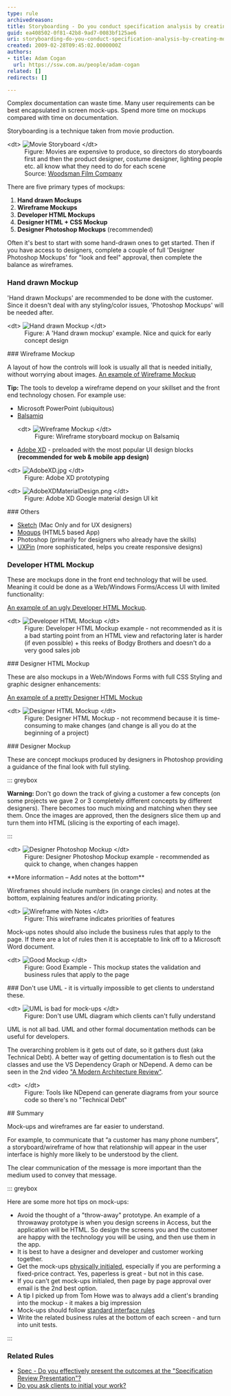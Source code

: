 ```yaml
---
type: rule
archivedreason: 
title: Storyboarding - Do you conduct specification analysis by creating mock-ups?
guid: ea408502-0f81-42b8-9ad7-0083bf125ae6
uri: storyboarding-do-you-conduct-specification-analysis-by-creating-mock-ups
created: 2009-02-28T09:45:02.0000000Z
authors:
- title: Adam Cogan
  url: https://ssw.com.au/people/adam-cogan
related: []
redirects: []

---
```


Complex documentation can waste time. Many user requirements can be best encapsulated in screen mock-ups. Spend more time on mockups compared with time on documentation.


<!--endintro-->

Storyboarding is a technique taken from movie production.
<dl class="image">&lt;dt&gt; <img src="movie-storyboard.jpg" alt="Movie Storyboard"> &lt;/dt&gt;<dd>Figure: Movies are expensive to produce, so directors do storyboards first and then the product designer, costume designer, lighting people etc. all know what they need to do for each scene<br>Source: <a href="http://www.thewoodsmanfilm.com/importance-storyboarding-filmmaking/">Woodsman Film Company </a><br></dd></dl>
There are five primary types of mockups:

1. **Hand drawn Mockups**
2. **Wireframe Mockups**
3. **Developer HTML Mockups**
4. **Designer HTML + CSS Mockup**
5. **Designer Photoshop Mockups** (recommended)


Often it's best to start with some hand-drawn ones to get started. Then if you have access to designers, complete a couple of full 'Designer Photoshop Mockups' for "look and feel" approval, then complete the balance as wireframes.

### Hand drawn Mockup

'Hand drawn Mockups' are recommended to be done with the customer. Since it doesn't deal with any styling/color issues, 'Photoshop Mockups' will be needed after.
<dl class="image">&lt;dt&gt; <img src="Hand-Drawn-Mockup.jpg" alt="Hand drawn Mockup"> &lt;/dt&gt;<dd>Figure: A 'Hand drawn mockup' example. Nice and quick for early concept design<br></dd></dl>
### Wireframe Mockup


A layout of how the controls will look is usually all that is needed initially, without worrying about images. [An example of Wireframe Mockup](http://www.ssw.com.au/projects/ml_elaw/scenarios/index.html)

**Tip:** The tools to develop a wireframe depend on your skillset and the front end technology chosen. For example use:

* Microsoft PowerPoint (ubiquitous)
* [Balsamiq](http://www.balsamiq.com/)<dl class="image">&lt;dt&gt; <img src="c24602_WireframeMockup.jpg" alt="Wireframe Mockup"> &lt;/dt&gt;<dd>Figure: Wireframe storyboard mockup on Balsamiq</dd></dl>
* [Adobe XD](http://www.adobe.com/au/products/experience-design.html) - preloaded with the most popular UI design blocks  **(recommended for web & mobile app design)**

<dl class="image">&lt;dt&gt; <img src="AdobeXD.jpg" alt="AdobeXD.jpg"> &lt;/dt&gt;<dd>Figure: Adobe XD prototyping<br></dd></dl><dl class="image">&lt;dt&gt; <img src="AdobeXDMaterialDesign.png" alt="AdobeXDMaterialDesign.png"> &lt;/dt&gt;<dd>Figure: Adobe XD Google material design UI kit</dd></dl>
### Others 


* [Sketch](https://www.sketchapp.com/) (Mac Only and for UX designers)
* [Moqups](https://moqups.com/) (HTML5 based App)
* Photoshop (primarily for designers who already have the skills)
* [UXPin](http://uxpin.com/) (more sophisticated, helps you create responsive designs)


### Developer HTML Mockup

These are mockups done in the front end technology that will be used. Meaning it could be done as a Web/Windows Forms/Access UI with limited functionality:

[An example of an ugly Developer HTML Mockup](http://www.ssw.com.au/Projects/AC_Metalcorp/Default.aspx).
<dl class="image">&lt;dt&gt; <img src="1d9b4a_DeveloperHTMLMockup.jpg" alt="Developer HTML Mockup"> &lt;/dt&gt;<dd>Figure: Developer HTML Mockup example - not recommended as it is a bad starting point from an HTML view and refactoring later is harder (if even possible) + this reeks of Bodgy Brothers and doesn't do a very good sales job</dd></dl>
### Designer HTML Mockup

These are also mockups in a Web/Windows Forms with full CSS Styling and graphic designer enhancements:

[An example of a pretty Designer HTML Mockup](http://www.ssw.com.au/projects/ml_elaw/html/clientpage.html)
<dl class="image">&lt;dt&gt; <img src="11fe40_HTMLMockup.jpg" alt="Designer HTML Mockup"> &lt;/dt&gt;<dd>Figure: Designer HTML Mockup - not recommend because it is time-consuming to make changes (and change is all you do at the beginning of a project)</dd></dl>
### Designer Mockup

These are concept mockups produced by designers in Photoshop providing a guidance of the final look with full styling.


::: greybox

**Warning:** Don't go down the track of giving a customer a few concepts (on some projects we gave 2 or 3 completely different concepts by different designers). There becomes too much mixing and matching when they see them. Once the images are approved, then the designers slice them up and turn them into HTML (slicing is the exporting of each image).

:::

<dl class="image">&lt;dt&gt; <img src="1d6c03_PSMockup.jpg" alt="Designer Photoshop Mockup"> &lt;/dt&gt;<dd>Figure: Designer Photoshop Mockup example - recommended as quick to change, when changes happen </dd></dl>
**More information – Add notes at the bottom**

Wireframes should include numbers (in orange circles) and notes at the bottom, explaining features and/or indicating priority.
<dl class="goodImage">&lt;dt&gt; <img src="wireframe-with-notes.jpg" alt="Wireframe with Notes"> &lt;/dt&gt;<dd>Figure: This wireframe indicates priorities of features </dd></dl>
Mock-ups notes should also include the business rules that apply to the page. If there are a lot of rules then it is acceptable to link off to a Microsoft Word document.
<dl class="goodImage">&lt;dt&gt; <img src="88215b_Mockup_1.jpg" alt="Good Mockup"> &lt;/dt&gt;<dd>Figure: Good Example - This mockup states the validation and business rules that apply to the page </dd></dl>
### Don't use UML - it is virtually impossible to get clients to understand these.
<dl class="badImage">&lt;dt&gt; <img src="Bad-UML.jpg" alt="UML is bad for mock-ups"> &lt;/dt&gt;<dd>Figure: Don't use UML diagram which clients can't fully understand</dd></dl>
UML is not all bad. UML and other formal documentation methods can be useful for developers.

The overarching problem is it gets out of date, so it gathers dust (aka Technical Debt).
A better way of getting documentation is to flesh out the classes and use the VS Dependency Graph or NDepend.
A demo can be seen in the 2nd video ["A Modern Architecture Review"](http://channel9.msdn.com/Events/TechEd/Australia/2012?sort=sequential&direction=desc&term=&s=adam%2Bcogan).
<dl class="image">&lt;dt&gt; <img src="23f19c_ndepend.png" alt=""> &lt;/dt&gt;<dd>Figure: Tools like NDepend can generate diagrams from your source code so there's no "Technical Debt" </dd></dl>
## Summary

Mock-ups and wireframes are far easier to understand.

For example, to communicate that “a customer has many phone numbers”, a storyboard/wireframe of how that relationship will appear in the user interface is highly more likely to be understood by the client.

The clear communication of the message is more important than the medium used to convey that message.


::: greybox

Here are some more hot tips on mock-ups:

* Avoid the thought of a "throw-away" prototype. An example of a throwaway prototype is when you design screens in Access, but the application will be HTML. So design the screens you and the customer are happy with the technology you will be using, and then use them in the app.
* It is best to have a designer and developer and customer working together.
* Get the mock-ups [physically initialed](/Pages/AskClientsToInitialYourWork.aspx), especially if you are performing a fixed-price contract. Yes, paperless is great - but not in this case.
* If you can't get mock-ups initialed, then page by page approval over email is the 2nd best option.
* A tip I picked up from Tom Howe was to always add a client's branding into the mockup - it makes a big impression
* Mock-ups should follow [standard interface rules](http://www.ssw.com.au/ssw/Standards/Rules/RulesToBetterInterfaces.aspx)
* Write the related business rules at the bottom of each screen - and turn into unit tests.


:::


### Related Rules

* [Spec - Do you effectively present the outcomes at the "Specification Review Presentation"?](/_layouts/15/FIXUPREDIRECT.ASPX?WebId=3dfc0e07-e23a-4cbb-aac2-e778b71166a2&TermSetId=07da3ddf-0924-4cd2-a6d4-a4809ae20160&TermId=2a0ffac9-689f-481a-a76b-56bd680310a9)
* [Do you ask clients to initial your work?](/_layouts/15/FIXUPREDIRECT.ASPX?WebId=3dfc0e07-e23a-4cbb-aac2-e778b71166a2&TermSetId=07da3ddf-0924-4cd2-a6d4-a4809ae20160&TermId=69588363-1343-4697-8520-a04465e4ac1b)
